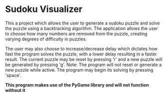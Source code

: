 # Sudoku Visualizer

This a project which allows the user to generate a sudoku puzzle and solve the puzzle using a backtracking algorithm. The application allows the user to choose how many
numbers are removed from the puzzle, creating varying degrees of difficulty in puzzles. 

The user may also choose to increase/decrease delay which dictates how fast the program solves the puzzle, with a lower delay resulting in a faster result.
The current puzzle may be reset by pressing 'r' and a new puzzle will be generated by pressing 'g'. Note: The program will not reset or generate a new puzzle
while active.
The program may begin its solving by pressing 'space'.

**This program makes use of the PyGame library and will not function without it**
